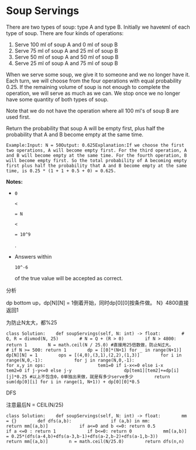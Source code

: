 # Soup Servings

There are two types of soup: type A and type B. Initially we have`N`ml of each type of soup. There are four kinds of operations:

1. Serve 100 ml of soup A and 0 ml of soup B
2. Serve 75 ml of soup A and 25 ml of soup B
3. Serve 50 ml of soup A and 50 ml of soup B
4. Serve 25 ml of soup A and 75 ml of soup B

When we serve some soup, we give it to someone and we no longer have it. Each turn, we will choose from the four operations with equal probability 0.25. If the remaining volume of soup is not enough to complete the operation, we will serve as much as we can. We stop once we no longer have some quantity of both types of soup.

Note that we do not have the operation where all 100 ml's of soup B are used first.

Return the probability that soup A will be empty first, plus half the probability that A and B become empty at the same time.

```text
Example:Input: N = 50Output: 0.625Explanation:If we choose the first two operations, A will become empty first. For the third operation, A and B will become empty at the same time. For the fourth operation, B will become empty first. So the total probability of A becoming empty first plus half the probability that A and B become empty at the same time, is 0.25 * (1 + 1 + 0.5 + 0) = 0.625.
```

**Notes:**

* `0`

  `<`

  `= N`

  `<`

  `= 10^9`

  . 

* Answers within 

  `10^-6`

   of the true value will be accepted as correct.

分析

dp bottom up，dp\[N\]\[N\] = 1倒着开始，同时dp\[0\]\[0\]按条件做。 N》4800直接返回1

为防止N太大，都%25

```text
class Solution:    def soupServings(self, N: int) -> float:        # Q, R = divmod(N, 25)        # N = Q + (R > 0)        if N > 4800: return 1        N = math.ceil(N / 25.0) #直接用25倍数做，防止N过大。        # if N >= 500: return 1        dp = [[0]*(N+1) for _ in range(N+1)]        dp[N][N] = 1        ops = [(4,0),(3,1),(2,2),(1,3)]        for i in range(N,0,-1):            for j in range(N,0,-1):                                for x,y in ops:                    tem1=0 if i-x<=0 else i-x                    tem2=0 if j-y<=0 else j-y                    dp[tem1][tem2]+=dp[i][j]*0.25 #以上不包含0，0单独出来做，就是有多少serve多少        return sum(dp[0][i] for i in range(1, N+1)) + dp[0][0]*0.5
```

DFS

注意最后N = CEIL\(N/25\)

```text
class Solution:    def soupServings(self, N: int) -> float:        mm = {}        def dfs(a,b):               if (a,b) in mm:                return mm[(a,b)]            if a<=0 and b <=0: return 0.5            if a <=0 : return 1            if b<=0: return 0            mm[(a,b)] = 0.25*(dfs(a-4,b)+dfs(a-3,b-1)+dfs(a-2,b-2)+dfs(a-1,b-3))            return mm[(a,b)]        n = math.ceil(N/25.0)        return dfs(n,n)
```

